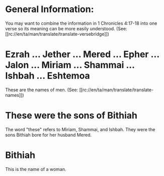 # General Information:

You may want to combine the information in 1 Chronicles 4:17-18 into one verse so its meaning can be more easily understood. (See: [[rc://en/ta/man/translate/translate-versebridge]])

# Ezrah ... Jether ... Mered ... Epher ... Jalon ... Miriam ... Shammai ... Ishbah ... Eshtemoa

These are the names of men. (See: [[rc://en/ta/man/translate/translate-names]])

# These were the sons of Bithiah

The word "these" refers to Miriam, Shammai, and Ishbah. They were the sons Bithiah bore for her husband Mered.

# Bithiah

This is the name of a woman.
